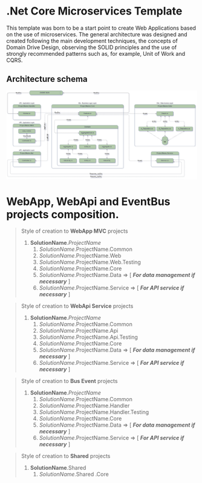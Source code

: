 # .Net Core Microservices Template
This template was born to be a start point to create Web Applications based on the use of microservices. The general architecture was designed and created following the main development techniques, the concepts of Domain Drive Design, observing the SOLID principles and the use of strongly recommended patterns such as, for example, Unit of Work and CQRS.

## Architecture schema

![Project_Architecture](/docs/SolutionArchitecture_style.png "Project_Architecture")

# WebApp, WebApi and EventBus projects composition.

> Style of creation to **WebApp MVC** projects  
> 1. **SolutionName**.*ProjectName*
>       1. *SolutionName*.ProjectName.Common
>       2. *SolutionName*.ProjectName.Web
>       3. *SolutionName*.ProjectName.Web.Testing
>       4. *SolutionName*.ProjectName.Core
>       5. *SolutionName*.ProjectName.Data => [ ***For data management if necessary*** ]
>       6. *SolutionName*.ProjectName.Service => [ ***For API service if necessary*** ]

> Style of creation to **WebApi Service** projects 
> 1. **SolutionName**.*ProjectName*
>       1. *SolutionName*.ProjectName.Common
>       2. *SolutionName*.ProjectName.Api
>       3. *SolutionName*.ProjectName.Api.Testing
>       6. *SolutionName*.ProjectName.Core
>       7. *SolutionName*.ProjectName.Data => [ ***For data management if necessary*** ]
>       8. *SolutionName*.ProjectName.Service => [ ***For API service if necessary*** ]

> Style of creation to **Bus Event**  projects
> 1. **SolutionName**.*ProjectName*
>       1. *SolutionName*.ProjectName.Common
>       2. *SolutionName*.ProjectName.Handler
>       3. *SolutionName*.ProjectName.Handler.Testing
>       6. *SolutionName*.ProjectName.Core
>       7. *SolutionName*.ProjectName.Data => [ ***For data management if necessary*** ]
>       8. *SolutionName*.ProjectName.Service => [ ***For API service if necessary*** ]

> Style of creation to **Shared**  projects
> 1. **SolutionName**.Shared
>       1. *SolutionName*.Shared .Core
